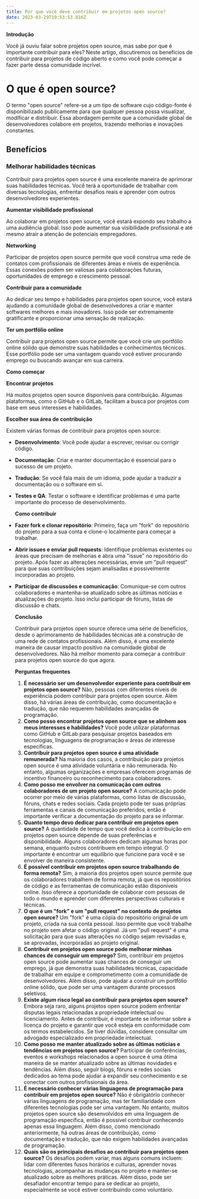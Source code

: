 ```yaml
---
title: Por que você deve contribuir em projetos open source?
date: 2023-03-29T19:53:53.816Z
---
```

**Introdução**

Você já ouviu falar sobre projetos open source, mas sabe por que é importante contribuir para eles? Neste artigo, discutiremos os benefícios de contribuir para projetos de código aberto e como você pode começar a fazer parte dessa comunidade incrível.

# O que é open source?

O termo "open source" refere-se a um tipo de software cujo código-fonte é disponibilizado publicamente para que qualquer pessoa possa visualizar, modificar e distribuir. Essa abordagem permite que a comunidade global de desenvolvedores colabore em projetos, trazendo melhorias e inovações constantes.

## Benefícios

### Melhorar habilidades técnicas

Contribuir para projetos open source é uma excelente maneira de aprimorar suas habilidades técnicas. Você terá a oportunidade de trabalhar com diversas tecnologias, enfrentar desafios reais e aprender com outros desenvolvedores experientes.

**Aumentar visibilidade profissional**

Ao colaborar em projetos open source, você estará expondo seu trabalho a uma audiência global. Isso pode aumentar sua visibilidade profissional e até mesmo atrair a atenção de potenciais empregadores.

**Networking**

Participar de projetos open source permite que você construa uma rede de contatos com profissionais de diferentes áreas e níveis de experiência. Essas conexões podem ser valiosas para colaborações futuras, oportunidades de emprego e crescimento pessoal.

**Contribuir para a comunidade**

Ao dedicar seu tempo e habilidades para projetos open source, você estará ajudando a comunidade global de desenvolvedores a criar e manter softwares melhores e mais inovadores. Isso pode ser extremamente gratificante e proporcionar uma sensação de realização.

**Ter um portfólio online**

Contribuir para projetos open source permite que você crie um portfólio online sólido que demonstre suas habilidades e conhecimentos técnicos. Esse portfólio pode ser uma vantagem quando você estiver procurando emprego ou buscando avançar em sua carreira.

**Como começar**

**Encontrar projetos**

Há muitos projetos open source disponíveis para contribuição. Algumas plataformas, como o GitHub e o GitLab, facilitam a busca por projetos com base em seus interesses e habilidades.

**Escolher sua área de contribuição**

Existem várias formas de contribuir para projetos open source:

* **Desenvolvimento**: Você pode ajudar a escrever, revisar ou corrigir código.
* **Documentação**: Criar e manter documentação é essencial para o sucesso de um projeto.
* **Tradução**: Se você fala mais de um idioma, pode ajudar a traduzir a documentação ou o software em si.
* **Testes e QA**: Testar o software e identificar problemas é uma parte importante do processo de desenvolvimento.

  **Como contribuir**
* **Fazer fork e clonar repositório**: Primeiro, faça um "fork" do repositório do projeto para a sua conta e clone-o localmente para começar a trabalhar.
* **Abrir issues e enviar pull requests**: Identifique problemas existentes ou áreas que precisam de melhorias e abra uma "issue" no repositório do projeto. Após fazer as alterações necessárias, envie um "pull request" para que suas contribuições sejam analisadas e possivelmente incorporadas ao projeto.
* **Participar de discussões e comunicação**: Comunique-se com outros colaboradores e mantenha-se atualizado sobre as últimas notícias e atualizações do projeto. Isso inclui participar de fóruns, listas de discussão e chats.

  **Conclusão**

  Contribuir para projetos open source oferece uma série de benefícios, desde o aprimoramento de habilidades técnicas até a construção de uma rede de contatos profissionais. Além disso, é uma excelente maneira de causar impacto positivo na comunidade global de desenvolvedores. Não há melhor momento para começar a contribuir para projetos open source do que agora.

  **Perguntas frequentes**

  1. **É necessário ser um desenvolvedor experiente para contribuir em projetos open source?** Não, pessoas com diferentes níveis de experiência podem contribuir para projetos open source. Além disso, há várias áreas de contribuição, como documentação e tradução, que não requerem habilidades avançadas de programação.
  2. **Como posso encontrar projetos open source que se alinhem aos meus interesses e habilidades?** Você pode utilizar plataformas como GitHub e GitLab para pesquisar projetos baseados em tecnologias, linguagens de programação e áreas de interesse específicas.
  3. **Contribuir para projetos open source é uma atividade remunerada?** Na maioria dos casos, a contribuição para projetos open source é uma atividade voluntária e não remunerada. No entanto, algumas organizações e empresas oferecem programas de incentivo financeiro ou reconhecimento para colaboradores.
  4. **Como posso me envolver na comunicação com outros colaboradores de um projeto open source?** A comunicação pode ocorrer por meio de várias plataformas, como listas de discussão, fóruns, chats e redes sociais. Cada projeto pode ter suas próprias ferramentas e canais de comunicação preferidos, então é importante verificar a documentação do projeto para se informar.
  5. **Quanto tempo devo dedicar para contribuir em projetos open source?** A quantidade de tempo que você dedica à contribuição em projetos open source depende de suas preferências e disponibilidade. Alguns colaboradores dedicam algumas horas por semana, enquanto outros contribuem em tempo integral. O importante é encontrar um equilíbrio que funcione para você e se envolver de maneira consistente.
  6. **É possível contribuir em projetos open source trabalhando de forma remota?** Sim, a maioria dos projetos open source permite que os colaboradores trabalhem de forma remota, já que os repositórios de código e as ferramentas de comunicação estão disponíveis online. Isso oferece a oportunidade de colaborar com pessoas de todo o mundo e aprender com diferentes perspectivas culturais e técnicas.
  7. **O que é um "fork" e um "pull request" no contexto de projetos open source?** Um "fork" é uma cópia do repositório original de um projeto, criada na sua conta pessoal. Isso permite que você trabalhe no projeto sem afetar o código original. Já um "pull request" é uma solicitação para que suas alterações no código sejam revisadas e, se aprovadas, incorporadas ao projeto original.
  8. **Contribuir em projetos open source pode melhorar minhas chances de conseguir um emprego?** Sim, contribuir em projetos open source pode aumentar suas chances de conseguir um emprego, já que demonstra suas habilidades técnicas, capacidade de trabalhar em equipe e comprometimento com a comunidade de desenvolvedores. Além disso, pode ajudar a construir um portfólio online sólido, que pode ser uma vantagem durante processos seletivos.
  9. **Existe algum risco legal ao contribuir para projetos open source?** Embora seja raro, alguns projetos open source podem enfrentar disputas legais relacionadas a propriedade intelectual ou licenciamento. Antes de contribuir, é importante se informar sobre a licença do projeto e garantir que você esteja em conformidade com os termos estabelecidos. Se tiver dúvidas, considere consultar um advogado especializado em propriedade intelectual.
  10. **Como posso me manter atualizado sobre as últimas notícias e tendências em projetos open source?** Participar de conferências, eventos e workshops relacionados a open source é uma ótima maneira de se manter atualizado sobre as últimas novidades e tendências. Além disso, seguir blogs, fóruns e redes sociais dedicados ao tema pode ajudar a expandir seu conhecimento e se conectar com outros profissionais da área.
  11. **É necessário conhecer várias linguagens de programação para contribuir em projetos open source?** Não é obrigatório conhecer várias linguagens de programação, mas ter familiaridade com diferentes tecnologias pode ser uma vantagem. No entanto, muitos projetos open source são desenvolvidos em uma linguagem de programação específica, então é possível contribuir conhecendo apenas essa linguagem. Além disso, como mencionado anteriormente, há outras áreas de contribuição, como documentação e tradução, que não exigem habilidades avançadas de programação.
  12. **Quais são os principais desafios ao contribuir para projetos open source?** Os desafios podem variar, mas alguns comuns incluem: lidar com diferentes fusos horários e culturas, aprender novas tecnologias, acompanhar as mudanças no projeto e manter-se atualizado sobre as melhores práticas. Além disso, pode ser desafiador encontrar tempo para se dedicar ao projeto, especialmente se você estiver contribuindo como voluntário.